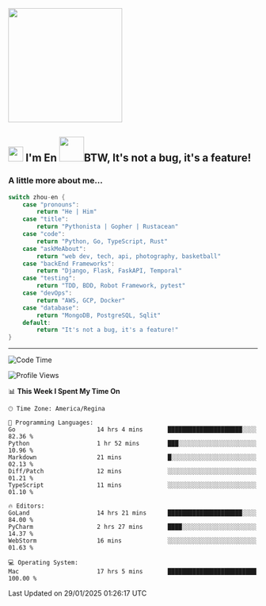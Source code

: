 <img align='center' src="https://media.giphy.com/media/GP1TJJSV4Ys1r64q2A/giphy.gif" width="230">

<h2><img src="https://emojis.slackmojis.com/emojis/images/1531849430/4246/blob-sunglasses.gif?1531849430" width="30"/> I'm En <img src="https://media.giphy.com/media/12oufCB0MyZ1Go/giphy.gif" width="50">BTW, It's not a bug, it's a feature!</h2>


<!-- <img align='right' src="https://media.giphy.com/media/M9gbBd9nbDrOTu1Mqx/giphy.gif" width="230"> -->


### A little more about me... 
<!--
```javascript
const zhou-en = {
    pronouns: "He" | "Him",
    title: "Pythonista" | "Gopher" | "Rustacean",
    code: ["Python", "Go", "Rust", "TypeScript"],
    askMeAbout: ["web dev", "tech", "app dev", "photography"],
    technologies: {
        backEnd: {
            python: ["Django", "Flask", "FaskAPI"],
            go: []
        },
        scraping: ["selenium", "scrapy", "spider"],
        testing: ["Robot Framework"],
        devOps: ["AWS", "Docker", "GCP", "Nginx"],
        databases: ["mongo", "postgresql", "sqlite"],
        misc: ["Firebase", "Heroku"]
    },
    architecture: ["Event Driven Architecture", "Microservices"],
    currentFocus: ["Temporal", "Rust"],
    funFact: "It's not a bug, it's a feature!"
};
```
  -->

```go
switch zhou-en {
    case "pronouns":
        return "He | Him"
    case "title":
        return "Pythonista | Gopher | Rustacean"
    case "code":
        return "Python, Go, TypeScript, Rust"
    case "askMeAbout":
        return "web dev, tech, api, photography, basketball"
    case "backEnd Frameworks":
        return "Django, Flask, FaskAPI, Temporal"
    case "testing":
        return "TDD, BDD, Robot Framework, pytest"
    case "devOps":
        return "AWS, GCP, Docker"
    case "database":
        return "MongoDB, PostgreSQL, Sqlit"
    default:
        return "It's not a bug, it's a feature!"
}
```




---
<!--START_SECTION:waka-->
![Code Time](http://img.shields.io/badge/Code%20Time-2%2C012%20hrs%2033%20mins-blue)

![Profile Views](http://img.shields.io/badge/Profile%20Views-0-blue)

📊 **This Week I Spent My Time On** 

```text
🕑︎ Time Zone: America/Regina

💬 Programming Languages: 
Go                       14 hrs 4 mins       █████████████████████░░░░   82.36 % 
Python                   1 hr 52 mins        ███░░░░░░░░░░░░░░░░░░░░░░   10.96 % 
Markdown                 21 mins             █░░░░░░░░░░░░░░░░░░░░░░░░   02.13 % 
Diff/Patch               12 mins             ░░░░░░░░░░░░░░░░░░░░░░░░░   01.21 % 
TypeScript               11 mins             ░░░░░░░░░░░░░░░░░░░░░░░░░   01.10 % 

🔥 Editors: 
GoLand                   14 hrs 21 mins      █████████████████████░░░░   84.00 % 
PyCharm                  2 hrs 27 mins       ████░░░░░░░░░░░░░░░░░░░░░   14.37 % 
WebStorm                 16 mins             ░░░░░░░░░░░░░░░░░░░░░░░░░   01.63 % 

💻 Operating System: 
Mac                      17 hrs 5 mins       █████████████████████████   100.00 % 
```


 Last Updated on 29/01/2025 01:26:17 UTC
<!--END_SECTION:waka-->
